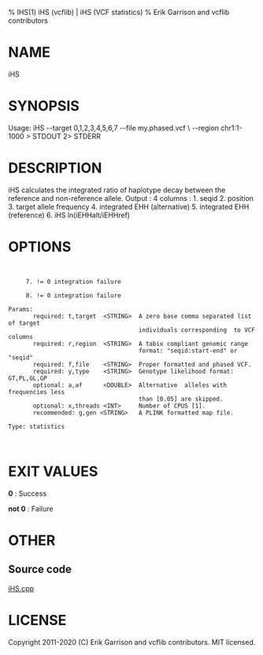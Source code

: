 % IHS(1) iHS (vcflib) | iHS (VCF statistics)
% Erik Garrison and vcflib contributors

# NAME

iHS

# SYNOPSIS

Usage: iHS --target 0,1,2,3,4,5,6,7 --file my.phased.vcf \ --region chr1:1-1000 > STDOUT 2> STDERR

# DESCRIPTION

iHS calculates the integrated ratio of haplotype decay between the reference and non-reference allele. Output : 4 columns : 1. seqid 2. position 3. target allele frequency 4. integrated EHH (alternative) 5. integrated EHH (reference) 6. iHS ln(iEHHalt/iEHHref)



# OPTIONS

```


     7. != 0 integration failure                    

     8. != 0 integration failure                    

Params:
       required: t,target  <STRING>  A zero base comma separated list of target
                                     individuals corresponding  to VCF columns  
       required: r,region  <STRING>  A tabix compliant genomic range           
                                     format: "seqid:start-end" or "seqid"  
       required: f,file    <STRING>  Proper formatted and phased VCF.          
       required: y,type    <STRING>  Genotype likelihood format: GT,PL,GL,GP   
       optional: a,af      <DOUBLE>  Alternative  alleles with frequencies less   
                                     than [0.05] are skipped.                  
       optional: x,threads <INT>     Number of CPUS [1].                       
       recommended: g,gen <STRING>   A PLINK formatted map file.               

Type: statistics



```





# EXIT VALUES

**0**
: Success

**not 0**
: Failure

# OTHER

## Source code

[iHS.cpp](https://github.com/vcflib/vcflib/blob/master/src/iHS.cpp)

# LICENSE

Copyright 2011-2020 (C) Erik Garrison and vcflib contributors. MIT licensed.

<!--
  Created with ./scripts/bin2md.rb scripts/bin2md-template.erb
-->
